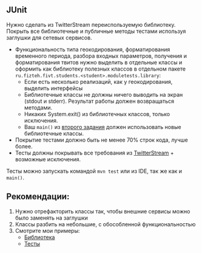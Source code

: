 ## JUnit

Нужно сделать из TwitterStream переиспользуемую библиотеку. Покрыть все библиотечные и публичные методы тестами используя заглушки для сетевых сервисов.

* Функциональность типа геокодирования, форматирования временного периода, разбора входных параметров, получения и форматирования твитов нужно выделить в отдельные классы и оформить как библиотеку полезных классов в отдельном пакете ```ru.fizteh.fivt.students.<student>.moduletests.library```: 
    * Если есть несколько реализаций, как у геокодирования, выделить интерфейсы
    * Библиотечные классы не должны ничего выводить на экран (stdout и stderr). Результат работы должен возвращаться методами.
    * Никаких System.exit() из библиотечных классов, только исключения.
    * Ваш ```main()``` из [второго задания](/tasks/01-TwitterStream.md) должен использовать новые библиотечные классы.
* Покрытие тестами должно быть не менее 70% строк кода, лучше более.
* Тесты должны покрывать все требования из [TwitterStream](/tasks/01-TwitterStream.md) + возможные исключения.

Тесты можно запускать командой ```mvn test``` или из IDE, так же как и ```main()```.

## Рекомендации:
1. Нужно отрефакторить классы так, чтобы внешние сервисы можно было заменять на заглушки
2. Классы разбить на небольшие, с обособленной функциональностью  
3. Смотрите мои примеры: 
    * [Библиотека](/akormushin/src/main/java/ru/fizteh/fivt/students/akormushin/moduletests/library)
    * [Тесты](/akormushin/src/test/java/ru/fizteh/fivt/students/akormushin/moduletests/library)


